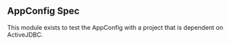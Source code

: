 ## AppConfig Spec

This module exists to test the AppConfig with a  project that is dependent on ActiveJDBC.

 
